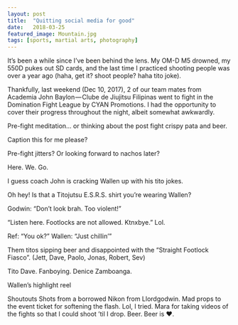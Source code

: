 ```yaml
---
layout: post
title:  "Quitting social media for good"
date:   2018-03-25
featured_image: Mountain.jpg
tags: [sports, martial arts, photography]
---
```


It’s been a while since I’ve been behind the lens. My OM-D M5 drowned, my 550D pukes out SD cards, and the last time I practiced shooting people was over a year ago (haha, get it? shoot people? haha tito joke).

Thankfully, last weekend (Dec 10, 2017), 2 of our team mates from Academia John Baylon — Clube de Jiujitsu Filipinas went to fight in the Domination Fight League by CYAN Promotions. I had the opportunity to cover their progress throughout the night, albeit somewhat awkwardly.

<!--more-->

Pre-fight meditation… or thinking about the post fight crispy pata and beer.

Caption this for me please?

Pre-fight jitters? Or looking forward to nachos later?

Here. We. Go.

I guess coach John is cracking Wallen up with his tito jokes.

Oh hey! Is that a Titojutsu E.S.R.S. shirt you’re wearing Wallen?

Godwin: “Don’t look brah. Too violent!”

“Listen here. Footlocks are not allowed. Ktnxbye.” Lol.

Ref: “You ok?” Wallen: “Just chillin’”

Them titos sipping beer and disappointed with the “Straight Footlock Fiasco”. (Jett, Dave, Paolo, Jonas, Robert, Sev)

Tito Dave. Fanboying. Denice Zamboanga.

Wallen’s highlight reel

Shoutouts
Shots from a borrowed Nikon from Llordgodwin. Mad props to the event ticket for softening the flash. Lol, I tried.
Mara for taking videos of the fights so that I could shoot ’til I drop.
Beer. Beer is ❤.